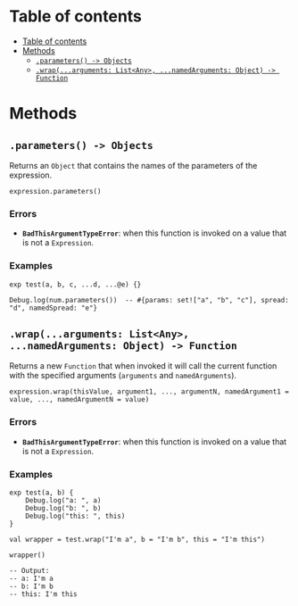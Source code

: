 
# Table of contents

- [Table of contents](#table-of-contents)
- [Methods](#methods)
  - [`.parameters() -> Objects`](#parameters---objects)
  - [`.wrap(...arguments: List<Any>, ...namedArguments: Object) -> Function`](#wraparguments-listany-namedarguments-object---function)

# Methods

## `.parameters() -> Objects`

Returns an `Object` that contains the names of the parameters of the expression.

```lxm
expression.parameters()
```

### Errors

- **`BadThisArgumentTypeError`**: when this function is invoked on a value that is not a `Expression`.

### Examples

```lxm
exp test(a, b, c, ...d, ...@e) {}

Debug.log(num.parameters())  -- #{params: set!["a", "b", "c"], spread: "d", namedSpread: "e"}
```

## `.wrap(...arguments: List<Any>, ...namedArguments: Object) -> Function`

Returns a new `Function` that when invoked it will call the current function with the specified arguments (`arguments` and `namedArguments`).

```lxm
expression.wrap(thisValue, argument1, ..., argumentN, namedArgument1 = value, ..., namedArgumentN = value)
```

### Errors

- **`BadThisArgumentTypeError`**: when this function is invoked on a value that is not a `Expression`.

### Examples

```lxm
exp test(a, b) {
    Debug.log("a: ", a)
    Debug.log("b: ", b)
    Debug.log("this: ", this)
}

val wrapper = test.wrap("I'm a", b = "I'm b", this = "I'm this")

wrapper()

-- Output:
-- a: I'm a
-- b: I'm b
-- this: I'm this
```
